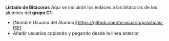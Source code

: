**Listado de Bitácoras**
Aquí se incluirán los enlaces a las bitácoras de los alumnos del **grupo C1**:

- [Nombre Usuario del Alumno]{https://github.com/tu-usuario/practicas-ISE}
- Añadir usuarios copiando y pegando desde la línea anterior
